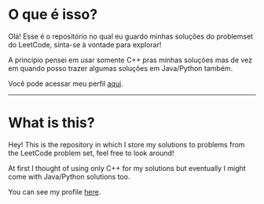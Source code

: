 # O que é isso?

Olá! Esse é o repositório no qual eu guardo minhas soluções do problemset do LeetCode, sinta-se à vontade para explorar!

A princípio pensei em usar somente C++ pras minhas soluções mas de vez em quando posso trazer algumas soluções em Java/Python também.

Você pode acessar meu perfil [aqui](https://leetcode.com/kauajuno/).

---

# What is this?

Hey! This is the repository in which I store my solutions to problems from the LeetCode problem set, feel free to look around!

At first I thought of using only C++ for my solutions but eventually I might come with Java/Python solutions too.

You can see my profile [here](https://leetcode.com/kauajuno/).